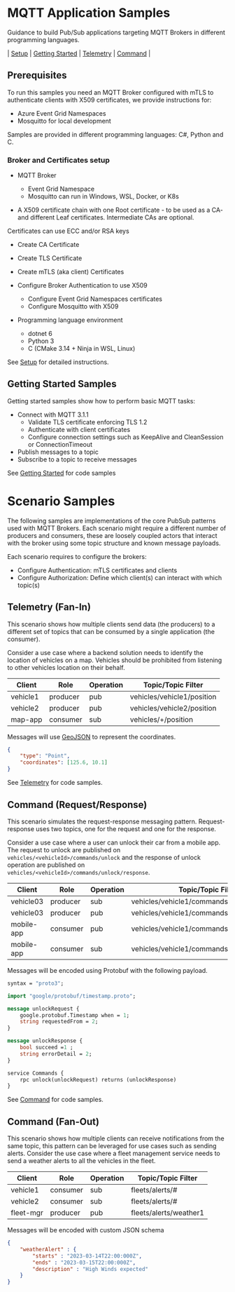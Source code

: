 # MQTT Application Samples

Guidance to build Pub/Sub applications targeting MQTT Brokers in different programming languages.

| [Setup](./Setup.md) | [Getting Started](./scenarios/getting_started/) | [Telemetry](./scenarios/telemetry/) | [Command](./scenarios/command/) |

## Prerequisites

To run this samples you need an MQTT Broker configured with mTLS to authenticate clients with X509 certificates, we provide instructions for:

- Azure Event Grid Namespaces 
- Mosquitto for local development

Samples are provided in different programming languages: C#, Python and C.

### Broker and Certificates setup

- MQTT Broker
  - Event Grid Namespace
  - Mosquitto can run in Windows, WSL, Docker, or K8s

- A X509 certificate chain with one Root certificate - to be used as a CA- and different Leaf certificates. Intermediate CAs are optional. 

Certificates can use ECC and/or RSA keys
  - Create CA Certificate
  - Create TLS Certificate
  - Create mTLS (aka client) Certificates

- Configure Broker Authentication to use X509
  - Configure Event Grid Namespaces certificates
  - Configure Mosquitto with X509

- Programming language environment
  - dotnet 6
  - Python 3
  - C (CMake 3.14 + Ninja in WSL, Linux)

See [Setup](./Setup.md) for detailed instructions.

## Getting Started Samples

Getting started samples show how to perform basic MQTT tasks:

- Connect with MQTT 3.1.1
  - Validate TLS certificate enforcing TLS 1.2
  - Authenticate with client certificates
  - Configure connection settings such as KeepAlive and CleanSession or ConnectionTimeout
- Publish messages to a topic
- Subscribe to a topic to receive messages

See [Getting Started](./scenarios/getting_started/) for code samples

# Scenario Samples

The following samples are implementations of the core PubSub patterns used with MQTT Brokers. Each scenario might require a different number of producers and consumers, these are loosely coupled actors that interact with the broker using some topic structure and known message payloads.

Each scenario requires to configure the brokers:

- Configure Authentication: mTLS certificates and clients
- Configure Authorization: Define which client(s) can interact with which topic(s)

## Telemetry (Fan-In)

This scenario shows how multiple clients send data (the producers) to a different set of topics that can be consumed by a single application (the consumer).

Consider a use case where a backend solution needs to identify the location of vehicles on a map. Vehicles should be prohibited from listening to other vehicles location on their behalf.

|Client|Role|Operation|Topic/Topic Filter|
|------|----|---------|------------------|
|vehicle1|producer|pub|vehicles/vehicle1/position|
|vehicle2|producer|pub|vehicles/vehicle2/position|
|map-app|consumer|sub|vehicles/+/position|

Messages will use [GeoJSON](https://geojson.org) to represent the coordinates.

```json
{
    "type": "Point",
    "coordinates": [125.6, 10.1]
}
```

See [Telemetry](./scenarios/telemetry/) for code samples.

##  Command (Request/Response)

This scenario simulates the request-response messaging pattern. Request-response uses two topics, one for the request and one for the response.

Consider a use case where a user can unlock their car from a mobile app. The request to unlock are published on `vehicles/<vehicleId>/commands/unlock` and the response of unlock operation are published on `vehicles/<vehicleId>/commands/unlock/response`.

|Client|Role|Operation|Topic/Topic Filter|
|------|----|---------|------------------|
|vehicle03|producer|sub|vehicles/vehicle1/commands/unlock|
|vehicle03|producer|pub|vehicles/vehicle1/commands/unlock/response|
|mobile-app|consumer|pub|vehicles/vehicle1/commands/unlock|
|mobile-app|consumer|sub|vehicles/vehicle1/commands/unlock/response|

Messages will be encoded using Protobuf with the following payload.

```proto
syntax = "proto3";

import "google/protobuf/timestamp.proto";

message unlockRequest {
    google.protobuf.Timestamp when = 1;
    string requestedFrom = 2;
}

message unlockResponse {
    bool succeed =1 ;
    string errorDetail = 2;
}

service Commands {
	rpc unlock(unlockRequest) returns (unlockResponse)
}
```

See [Command](./scenarios/command/) for code samples.

## Command (Fan-Out)

This scenario shows how multiple clients can receive notifications from the same topic, this pattern can be leveraged for use cases such as sending alerts. Consider the use case where a fleet management service needs to send a weather alerts to all the vehicles in the fleet.

|Client|Role|Operation|Topic/Topic Filter|
|------|----|---------|------------------|
|vehicle1|consumer|sub|fleets/alerts/#|
|vehicle2|consumer|sub|fleets/alerts/#|
|fleet-mgr|producer|pub|fleets/alerts/weather1|

Messages will be encoded with custom JSON schema

```json
{
    "weatherAlert" : {
        "starts" : "2023-03-14T22:00:000Z",
        "ends" : "2023-03-15T22:00:000Z",
        "description" : "High Winds expected"
    }
}
```

